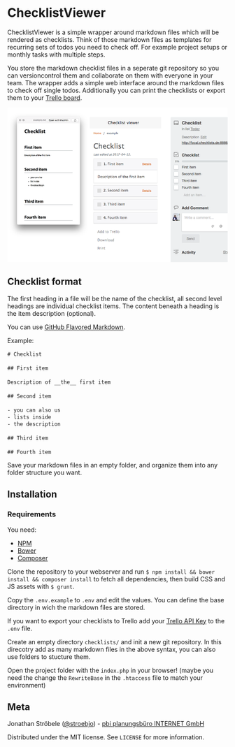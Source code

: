 # ChecklistViewer


ChecklistViewer is a simple  wrapper around markdown files which will be rendered as checklists. Think of those markdown files as templates for recurring sets of todos you need to check off. For example project setups or monthly tasks with multiple steps.

You store the markdown checklist files in a seperate git repository so you can versioncontrol them and collaborate on them with everyone in your team. The wrapper adds a simple web interface around the markdown files to check off single todos. Additionally you can print the checklists or export them to your [Trello board](https://trello.com).

![screenshot](assets/docs/checklistviewer-demo.png)

## Checklist format


The first heading in a file will be the name of the checklist, all second level headings are individual checklist items. The content beneath a heading is the item description (optional).

You can use [GitHub Flavored Markdown](https://guides.github.com/features/mastering-markdown/).

Example:

```
# Checklist

## First item

Description of __the__ first item

## Second item

- you can also us
- lists inside
- the description

## Third item

## Fourth item

```

Save your markdown files in an empty folder, and organize them into any folder structure you want.


## Installation

### Requirements

You need:

- [NPM](https://www.npmjs.com/get-npm)
- [Bower](https://bower.io/)
- [Composer](https://getcomposer.org/)

Clone the repository to your webserver and run `$ npm install && bower install && composer install` to fetch all dependencies, then build CSS and JS assets with `$ grunt`.

Copy the `.env.example` to `.env` and edit the values. You can define the base directory in wich the markdown files are stored.

If you want to export your checklists to Trello add your [Trello API Key](https://trello.com/app-key) to the `.env` file.

Create an empty directory `checklists/` and init a new git repository. In this direcotry add as many markdown files in the above syntax, you can also use folders to stucture them.

Open the project folder with the `index.php` in your browser! (maybe you need the change the `RewriteBase` in the `.htaccess` file to match your environment)

## Meta

Jonathan Ströbele ([@stroebjo](https://twitter.com/stroebjo)) - [pbi planungsbüro INTERNET GmbH](https://planungsbuero.de/)

Distributed under the MIT license. See ``LICENSE`` for more information.
